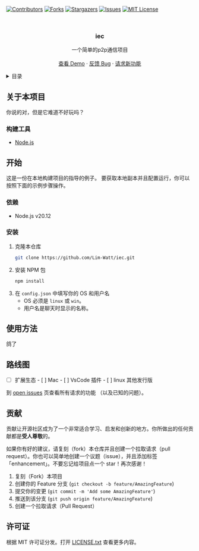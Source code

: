 <div id="top"></div>

[![Contributors][contributors-shield]][contributors-url]
[![Forks][forks-shield]][forks-url]
[![Stargazers][stars-shield]][stars-url]
[![Issues][issues-shield]][issues-url]
[![MIT License][license-shield]][license-url]

<!-- 项目 LOGO -->
<br />
<div align="center">

  <h3 align="center">iec</h3>

  <p align="center">
    一个简单的p2p通信项目
    <br />
    <br />
    <a href="https://github.com/Lim-Watt/iec">查看 Demo</a>
    ·
    <a href="https://github.com/Lim-Watt/iec/issues">反馈 Bug</a>
    ·
    <a href="https://github.com/Lim-Watt/iec/issues">请求新功能</a>
  </p>
</div>



<!-- 目录 -->
<details>
  <summary>目录</summary>
  <ol>
    <li>
      <a href="#关于本项目">关于本项目</a>
      <ul>
        <li><a href="#构建工具">构建工具</a></li>
      </ul>
    </li>
    <li>
      <a href="#开始">开始</a>
      <ul>
        <li><a href="#依赖">依赖</a></li>
        <li><a href="#安装">安装</a></li>
      </ul>
    </li>
    <li><a href="#使用方法">使用方法</a></li>
    <li><a href="#路线图">路线图</a></li>
    <li><a href="#贡献">贡献</a></li>
    <li><a href="#许可证">许可证</a></li>
  </ol>
</details>



<!-- 关于本项目 -->
## 关于本项目

你说的对，但是它难道不好玩吗？

### 构建工具

* [Node.js](https://nodejs.org/)

<!-- 开始 -->
## 开始

这是一份在本地构建项目的指导的例子。
要获取本地副本并且配置运行，你可以按照下面的示例步骤操作。

### 依赖

* Node.js v20.12

### 安装


1. 克隆本仓库
   ```sh
   git clone https://github.com/Lim-Watt/iec.git
   ```
3. 安装 NPM 包
   ```sh
   npm install
   ```
4. 在 `config.json` 中填写你的 OS 和用户名
   - OS 必须是 `linux` 或 `win`。
   - 用户名是聊天时显示的名称。

<!-- 使用方法 示例 -->
## 使用方法

鸽了

<!-- 路线图 -->
## 路线图

- [ ] 扩展生态
      - [ ] Mac
      - [ ] VsCode 插件
      - [ ] linux 其他发行版

到 [open issues](https://github.com/Lim-Watt/iec/issues) 页查看所有请求的功能 （以及已知的问题）。

<!-- 贡献 -->
## 贡献

贡献让开源社区成为了一个非常适合学习、启发和创新的地方。你所做出的任何贡献都是**受人尊敬**的。

如果你有好的建议，请复刻（fork）本仓库并且创建一个拉取请求（pull request）。你也可以简单地创建一个议题（issue），并且添加标签「enhancement」。不要忘记给项目点一个 star！再次感谢！

1. 复刻（Fork）本项目
2. 创建你的 Feature 分支 (`git checkout -b feature/AmazingFeature`)
3. 提交你的变更 (`git commit -m 'Add some AmazingFeature'`)
4. 推送到该分支 (`git push origin feature/AmazingFeature`)
5. 创建一个拉取请求（Pull Request）

<!-- 许可证 -->
## 许可证

根据 MIT 许可证分发。打开 [LICENSE.txt](LICENSE.txt) 查看更多内容。

<!-- MARKDOWN 链接 & 图片 -->
<!-- https://www.markdownguide.org/basic-syntax/#reference-style-links -->
[contributors-shield]: https://img.shields.io/github/contributors/Lim-Watt/iec.svg?style=for-the-badge
[contributors-url]: https://github.com/Lim-Watt/iec/graphs/contributors
[forks-shield]: https://img.shields.io/github/forks/Lim-Watt/iec.svg?style=for-the-badge
[forks-url]: https://github.com/Lim-Watt/iec/network/members
[stars-shield]: https://img.shields.io/github/stars/Lim-Watt/iec.svg?style=for-the-badge
[stars-url]: https://github.com/Lim-Watt/iec/stargazers
[issues-shield]: https://img.shields.io/github/issues/Lim-Watt/iec.svg?style=for-the-badge
[issues-url]: https://github.com/Lim-Watt/iec/issues
[license-shield]: https://img.shields.io/github/license/Lim-Watt/iec.svg?style=for-the-badge
[license-url]: https://github.com/Lim-Watt/iec/blob/master/LICENSE.txt
